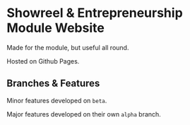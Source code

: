 # Showreel & Entrepreneurship Module Website
Made for the module, but useful all round.

Hosted on Github Pages.

## Branches & Features

Minor features developed on `beta`.

Major features developed on their own `alpha` branch.
